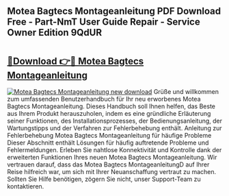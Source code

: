 ## Motea Bagtecs Montageanleitung PDF Download Free - Part-NmT User Guide Repair - Service Owner Edition 9QdUR

# <h2><a href="http://df8al7.blite.top/?on=Motea+Bagtecs+Montageanleitung">🔗Download 👉🔴 Motea Bagtecs Montageanleitung</a></h2>

[![Motea Bagtecs Montageanleitung new download](https://i.imgur.com/lujVjoI.png)](http://df8al7.blite.top/?on=Motea+Bagtecs+Montageanleitung)
Grüße und willkommen zum umfassenden Benutzerhandbuch für Ihr neu erworbenes Motea Bagtecs Montageanleitung. Dieses Handbuch soll Ihnen helfen, das Beste aus Ihrem Produkt herauszuholen, indem es eine gründliche Erläuterung seiner Funktionen, des Installationsprozesses, der Bedienungsanleitung, der Wartungstipps und der Verfahren zur Fehlerbehebung enthält. Anleitung zur Fehlerbehebung Motea Bagtecs Montageanleitung für häufige Probleme Dieser Abschnitt enthält Lösungen für häufig auftretende Probleme und Fehlermeldungen. Erleben Sie nahtlose Konnektivität und Kontrolle dank der erweiterten Funktionen Ihres neuen Motea Bagtecs Montageanleitung. Wir vertrauen darauf, dass das Motea Bagtecs MontageanleitungD auf Ihrer Reise hilfreich war, um sich mit Ihrer Neuanschaffung vertraut zu machen. Sollten Sie Hilfe benötigen, zögern Sie nicht, unser Support-Team zu kontaktieren.
